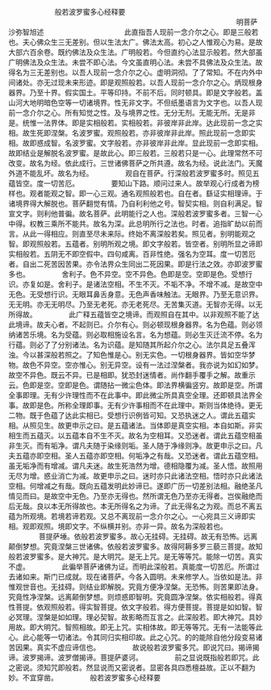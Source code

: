 
　　
　　
　　般若波罗蜜多心经释要
　　
　　　　　　　　　　　　　　　　　　　　　　　　　　　　　　明菩萨沙弥智旭述
　　
　　
　　
　　
　　此直指吾人现前一念介尔之心。即是三般若也。夫心佛众生三无差别。但以生法太广。佛法太高。初心之人惟观心为易。是故大部六百余卷。既约佛法及众生法。广明般若。今但直约心法显示般若。然大部虽广明佛法及众生法。未尝不即心法。今文虽直明心法。未尝不具佛法及众生法。故得名为三无差别也。以吾人现前一念介尔之心。虚明洞彻。了了常知。不在内外中间诸处。亦无过现未来形迹。即是观照般若。以吾人现前一念介尔之心。炳现根身器界。乃至十界。假实国土。平等印持。不前不后。同时顿具。即是文字般若。盖山河大地明暗色空等一切诸境界。性无非文字。不但纸墨语言为文字也。以吾人现前一念介尔之心。所有知觉之性。及与境界之性。无分无剂。无能无所。无是非是。统惟一法界体。即是实相般若。实相般若。非彼岸非此岸。达此现前一念之实相。故生死即涅槃。名波罗蜜。观照般若。亦非彼岸非此岸。照此现前一念即实相。故即惑成智。名波罗蜜。文字般若。亦非彼岸非此岸。显此现前一念即实相。故即结业是解脱名波罗蜜。是故此心。即三般若。三般若只是一心。此理常然不可改变。故名为经。依此成行。三世诸佛菩萨之所共遵。故名为经。说此法门。天魔外道不能乱坏。故名为经。
　　
　　观自在菩萨。行深般若波罗蜜多时。照见五蕴皆空。度一切苦厄。
　　
　　要知山下路。顺问过来人。故举观心行成者为榜样也。观者能观之智。即一心三观。通名观照般若也。自在者。繇证实相理谛。于诸境界得大解脱也。菩萨翻觉有情。乃自利利他之号。智契实相。则自利满足。智宣文字。则利他普徧。故名菩萨。此明能行之人也。深般若波罗蜜多者。三智一心中得。权教三乘所不能共。故名为深。此总明所行之法也。时者。追指旷劫以前而言。从此一得相应。则直至尽未来际。终始不离深般若矣。照见者。别明能观之智。即观照般若。五蕴者。别明所观之境。即文字般若。皆空者。别明所显之谛即实相般若。五阴无不即空假中。四句咸离。百非性绝。强名为空耳。度一切苦厄者。自出二死苦因苦果。亦令法界众生同出二死因果。即是行法之效。亦即波罗蜜多也。
　　
　　舍利子。色不异空。空不异色。色即是空。空即是色。受想行识。亦复如是。舍利子。是诸法空相。不生不灭。不垢不净。不增不减。是故空中无色。无受想行识。无眼耳鼻舌身意。无色声香味触法。无眼界。乃至无意识界。无无明。亦无无明尽。乃至无老死。亦无老死尽。无苦集灭道。无智亦无得。以无所得故。
　　
　　此广释五蕴皆空之境谛。而观照自在其中。以非观照不能了达此境谛。故夫心者。不起则已。介尔有心。则必顿现根身器界。名为色蕴。则必领纳诸苦乐境。名为受蕴。则必取相施设名言。名为想蕴。则必生灭迁流不停。名为行蕴。则必了了分别诸法。名为识蕴。是知随其所起介尔之心。法尔具足五叠浑浊。今以甚深般若照之。了知色惟是心。别无实色。一切根身器界。皆如空华梦物。故色不异空。空亦惟心。别无异空。设有一法过涅槃者。我亦说为如幻如梦。故空不异色。既云不异。已是相即。犹恐封迷情者。尚作翻手覆手之解。故重示云。色即是空。空即是色。谓随拈一微尘色体。即法界横徧竖穷。故即是空。所谓全事即理。无有少许理性而不在此事中。即此微尘所具真空全理。还即顿具法界全事。故即是色。所称全理即事。无有少许事相而不在此理中。斯则当体绝待。更无二物。既于色蕴了达此实相已。受想行识例皆可知。又恐执迷之人。谓此五蕴实相。从照见生。故更申示之曰。是五蕴诸法。当体即是真空实相。本自如斯。非实相生而五蕴灭。以五蕴本自不生不灭。故名为空相耳。又恐迷者。谓此五蕴空相虽非生灭。而有垢净。谓凡夫随于染缘则垢。圣人随于净缘则净。故更申示之曰。凡夫五蕴亦即空相。圣人五蕴亦即空相。何垢净之有哉。又恐迷者。谓此五蕴空相。虽无垢净而有增减。谓凡夫迷。故生死浩然为增。德相隐覆为减。圣人悟。故照用无尽为增。惑业消亡为减。故更申示之曰。迷时亦只此诸法空相。悟时亦只此诸法空相。何增减之有哉。既向五蕴发明此妙谛已。遂即广历一切差别法相。融绝圣凡情见而曰。是故空中无色。乃至亦无得也。然所谓无色乃至亦无得者。岂俟融绝而后无哉。良以本无所得故也。本无所得名之为谛。了此无得名之为观。而总不离五蕴为所观境。若境若谛若观。又总不离现前一念介尔之心。一心宛具三义谛即实相。观即观照。境即文字。不纵横并别。亦非一异。故名为深般若也。
　　
　　菩提萨埵。依般若波罗蜜多。故心无挂碍。无挂碍。故无有恐怖。远离颠倒梦想。究竟涅槃三世诸佛。依般若波罗蜜多。故得阿耨多罗三藐三菩提。故知般若波罗蜜多。是大神咒。是大明咒。是无上咒。是无等等咒。能除一切苦。真实不虚。
　　
　　此徧举菩萨诸佛为证。而明此深般若。真能度一切苦厄。所谓过去诸如来。斯门已成就。现在诸菩萨。今各入圆明。未来修学人。当依如是法。非惟观世音也。无挂碍。则结业即解脱。究竟方便净涅槃。无恐怖。则苦果即法身。究竟性净涅槃。远离颠倒梦想。则烦惑即智明。究竟圆净涅槃。依实相般若。得真性菩提。依观照般若。得实智菩提。依文字般若。得方便菩提。菩提是如如智。智必冥理。涅槃是如如理。理必契智。故影略而互言之。此深般若。即大神咒。具妙用故。即大明咒。智照相故。即无上咒。实相体故。即无等等咒。无有一法能等此心。此心能等一切诸法。令其同归实相印故。此之心咒。的的能除自他分段变易诸苦因果。真实不虚应谛信也。
　　
　　故说般若波罗蜜多咒。即说咒曰。揭谛揭谛。波罗揭谛。波罗僧揭谛。菩提萨婆诃。
　　
　　前之显说既指般若即咒。此之密说。须知咒即般若。然显说而又密说者。显密各具四悉檀益故。正以不翻为妙。不宜穿凿。
　　
　　般若波罗蜜多心经释要
　　
　　
　　
　　
